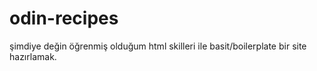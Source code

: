 # odin-recipes

şimdiye değin öğrenmiş olduğum html skilleri ile basit/boilerplate bir site hazırlamak.

